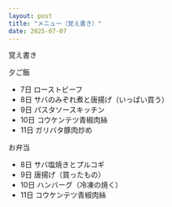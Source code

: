```yaml
---
layout: post
title: "メニュー（覚え書き）"
date: 2025-07-07
---
```


覚え書き

夕ご飯  
- 7日 ローストビーフ
- 8日 サバのみぞれ煮と唐揚げ（いっぱい買う）
- 9日 パスタソースキッチン
- 10日 コウケンテツ青椒肉絲
- 11日 ガリバタ豚肉炒め

お弁当  
- 8日 サバ塩焼きとプルコギ
- 9日 唐揚げ（買ったもの）
- 10日 ハンバーグ（冷凍の焼く）
- 11日 コウケンテツ青椒肉絲
